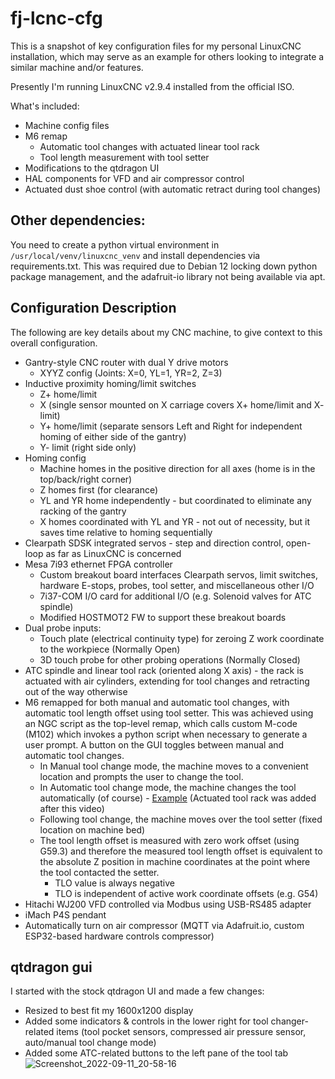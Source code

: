 # fj-lcnc-cfg
This is a snapshot of key configuration files for my personal LinuxCNC installation, which may serve as an example for others looking to integrate a similar machine and/or features.

Presently I'm running LinuxCNC v2.9.4 installed from the official ISO.

What's included:
* Machine config files
* M6 remap
  * Automatic tool changes with actuated linear tool rack
  * Tool length measurement with tool setter
* Modifications to the qtdragon UI
* HAL components for VFD and air compressor control
* Actuated dust shoe control (with automatic retract during tool changes)

## Other dependencies:
You need to create a python virtual environment in ```/usr/local/venv/linuxcnc_venv``` and install dependencies via requirements.txt.  This was required due to Debian 12 locking down python package management, and the adafruit-io library not being available via apt.

## Configuration Description
The following are key details about my CNC machine, to give context to this overall configuration.
* Gantry-style CNC router with dual Y drive motors
    * XYYZ config (Joints: X=0, YL=1, YR=2, Z=3)
* Inductive proximity homing/limit switches
    * Z+ home/limit
    * X (single sensor mounted on X carriage covers X+ home/limit and X- limit)
    * Y+ home/limit (separate sensors Left and Right for independent homing of either side of the gantry)
    * Y- limit (right side only)
* Homing config
    * Machine homes in the positive direction for all axes (home is in the top/back/right corner)
    * Z homes first (for clearance)
    * YL and YR home independently - but coordinated to eliminate any racking of the gantry
    * X homes coordinated with YL and YR - not out of necessity, but it saves time relative to homing sequentially
* Clearpath SDSK integrated servos - step and direction control, open-loop as far as LinuxCNC is concerned
* Mesa 7i93 ethernet FPGA controller
    * Custom breakout board interfaces Clearpath servos, limit switches, hardware E-stops, probes, tool setter, and miscellaneous other I/O
    * 7i37-COM I/O card for additional I/O (e.g. Solenoid valves for ATC spindle)
    * Modified HOSTMOT2 FW to support these breakout boards
* Dual probe inputs:
    * Touch plate (electrical continuity type) for zeroing Z work coordinate to the workpiece (Normally Open)
    * 3D touch probe for other probing operations (Normally Closed)
* ATC spindle and linear tool rack (oriented along X axis) - the rack is actuated with air cylinders, extending for tool changes and retracting out of the way otherwise
* M6 remapped for both manual and automatic tool changes, with automatic tool length offset using tool setter.  This was achieved using an NGC script as the top-level remap, which calls custom M-code (M102) which invokes a python script when necessary to generate a user prompt.  A button on the GUI toggles between manual and automatic tool changes.
    * In Manual tool change mode, the machine moves to a convenient location and prompts the user to change the tool.  
    * In Automatic tool change mode, the machine changes the tool automatically (of course) - [Example](https://www.youtube.com/watch?v=98X_LPUHFn0 "ATC example video") (Actuated tool rack was added after this video)
    * Following tool change, the machine moves over the tool setter (fixed location on machine bed)
    * The tool length offset is measured with zero work offset (using G59.3) and therefore the measured tool length offset is equivalent to the absolute Z position in machine coordinates at the point where the tool contacted the setter.
        * TLO value is always negative
        * TLO is independent of active work coordinate offsets (e.g. G54)
* Hitachi WJ200 VFD controlled via Modbus using USB-RS485 adapter 
* iMach P4S pendant
* Automatically turn on air compressor (MQTT via Adafruit.io, custom ESP32-based hardware controls compressor)

## qtdragon gui
I started with the stock qtdragon UI and made a few changes:
* Resized to best fit my 1600x1200 display
* Added some indicators & controls in the lower right for tool changer-related items (tool pocket sensors, compressed air pressure sensor, auto/manual tool change mode)
* Added some ATC-related buttons to the left pane of the tool tab
![Screenshot_2022-09-11_20-58-16](https://user-images.githubusercontent.com/24237058/189557962-51730797-63c3-47d1-a49a-d7392fb95c13.png)

